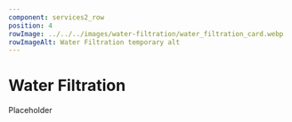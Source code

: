 ```yaml
---
component: services2_row
position: 4
rowImage: ../../../images/water-filtration/water_filtration_card.webp
rowImageAlt: Water Filtration temporary alt
---
```

#  Water Filtration

Placeholder

